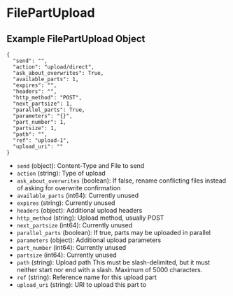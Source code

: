 # FilePartUpload

## Example FilePartUpload Object

```
{
  "send": "",
  "action": "upload/direct",
  "ask_about_overwrites": True,
  "available_parts": 1,
  "expires": "",
  "headers": "",
  "http_method": "POST",
  "next_partsize": 1,
  "parallel_parts": True,
  "parameters": "{}",
  "part_number": 1,
  "partsize": 1,
  "path": "",
  "ref": "upload-1",
  "upload_uri": ""
}
```

* `send` (object): Content-Type and File to send
* `action` (string): Type of upload
* `ask_about_overwrites` (boolean): If false, rename conflicting files instead of asking for overwrite confirmation
* `available_parts` (int64): Currently unused
* `expires` (string): Currently unused
* `headers` (object): Additional upload headers
* `http_method` (string): Upload method, usually POST
* `next_partsize` (int64): Currently unused
* `parallel_parts` (boolean): If true, parts may be uploaded in parallel
* `parameters` (object): Additional upload parameters
* `part_number` (int64): Currently unused
* `partsize` (int64): Currently unused
* `path` (string): Upload path This must be slash-delimited, but it must neither start nor end with a slash. Maximum of 5000 characters.
* `ref` (string): Reference name for this upload part
* `upload_uri` (string): URI to upload this part to
